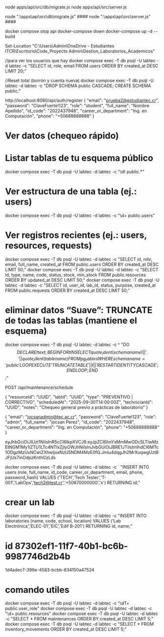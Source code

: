 node apps/api/src/db/migrate.js
node apps/api/src/server.js

node ".\apps\api\src\db\migrate.js" ####
node ".\apps\api\src\server.js" ####

docker compose stop api
docker-compose down
docker-compose up -d --build

Set-Location "C:\Users\Admin\OneDrive - Estudiantes ITCR\Escritorio\Code_Proyecto Admin\Gestion_Laboratorios_Academicos"

//para ver los usuarios que hay
docker compose exec -T db psql -U labtec -d labtec -c "SELECT id, role, email FROM users ORDER BY created_at DESC LIMIT 20;"

//Reset total (borrón y cuenta nueva)
docker compose exec -T db psql -U labtec -d labtec -c "DROP SCHEMA public CASCADE; CREATE SCHEMA public;"

http://localhost:8080/api/auth/register
{
  "email": "prueba2@estudiantec.cr",
  "password": "ClaveFuerte!123",
  "role": "student",
  "full_name": "Nombre Apellido",
  "id_code": "2022437948",
  "career_or_department": "Ing. en Computación",
  "phone": "+50688888888"
}


# Ver datos (chequeo rápido)
# Listar tablas de tu esquema público
docker compose exec -T db psql -U labtec -d labtec -c "\dt public.*"

# Ver estructura de una tabla (ej.: users)
docker compose exec -T db psql -U labtec -d labtec -c "\d+ public.users"

# Ver registros recientes (ej.: users, resources, requests)
docker compose exec -T db psql -U labtec -d labtec -c "SELECT id, role, email, full_name, created_at FROM public.users ORDER BY created_at DESC LIMIT 50;"
docker compose exec -T db psql -U labtec -d labtec -c "SELECT id, type, name, code, status, stock, min_stock FROM public.resources ORDER BY updated_at DESC LIMIT 50;"
docker compose exec -T db psql -U labtec -d labtec -c "SELECT id, user_id, lab_id, status, purpose, created_at FROM public.requests ORDER BY created_at DESC LIMIT 50;"


# eliminar datos “Suave”: TRUNCATE de todas las tablas (mantiene el esquema)
docker compose exec -T db psql -U labtec -d labtec -c ^
"DO $$
DECLARE t text;
BEGIN
  FOR t IN
    SELECT quote_ident(schemaname)||'.'||quote_ident(tablename)
    FROM pg_tables
    WHERE schemaname='public'
  LOOP
    EXECUTE 'TRUNCATE TABLE '|| t ||' RESTART IDENTITY CASCADE';
  END LOOP;
END$$;"



POST /api/maintenance/schedule


{
  "resourceId": "UUID",
  "labId": "UUID",
  "type": "PREVENTIVO | CORRECTIVO",
  "scheduledAt": "2025-09-30T14:00:00Z",
  "technicianId": "UUID", 
  "notes": "Chequeo general previo a prácticas de laboratorio"
}


{
  "email": "jocsanadmin@tec.ac.cr",
  "password": "ClaveFuerte!123",
  "role": "admin",
  "full_name": "jocsan Perez",
  "id_code": "2022437948",
  "career_or_department": "Ing. en Computación",
  "phone": "+50688888888"
}

eyJhbGciOiJIUzI1NiIsInR5cCI6IkpXVCJ9.eyJpZCI6ImYxMmMwODc5LTIwMzEtNGM1My1iZTU1LTc4NTIxZjIyOWJhNiIsInJvbGUiOiJBRE1JTiIsImlhdCI6MTc1ODgzMzUxNCwiZXhwIjoxNzU5NDM4MzE0fQ.Jmlu4dqgJh2MrXuqwgUztBJFjUs7inOdpzKnthGzLds


docker compose exec -T db psql -U labtec -d labtec -c `
"INSERT INTO users (role, full_name, id_code, career_or_department, email, phone, password_hash)
 VALUES ('TECH','Tech Tester','T-001','LabOps','tech2@test.cr','+50670000000','x') RETURNING id;"

# crear un lab
 docker compose exec -T db psql -U labtec -d labtec -c "INSERT INTO laboratories (name, code, school, location) VALUES ('Lab Electrónica','ELEC-01','EIC','Edif B-201') RETURNING id, name;"
 # id 87302ef1-11f7-40b1-bc6b-9987746d2b4b

 1d4adec7-396e-4583-bcbb-834150a47524


# comando utiles
docker compose exec -T db psql -U labtec -d labtec -c "\dT+ public.user_role"
docker compose exec -T db psql -U labtec -d labtec -c "\d+ public.resources"
docker compose exec -T db psql -U labtec -d labtec -c "SELECT * FROM maintenances ORDER BY created_at DESC LIMIT 5;"
docker compose exec -T db psql -U labtec -d labtec -c "SELECT * FROM inventory_movements ORDER BY created_at DESC LIMIT 5;"
